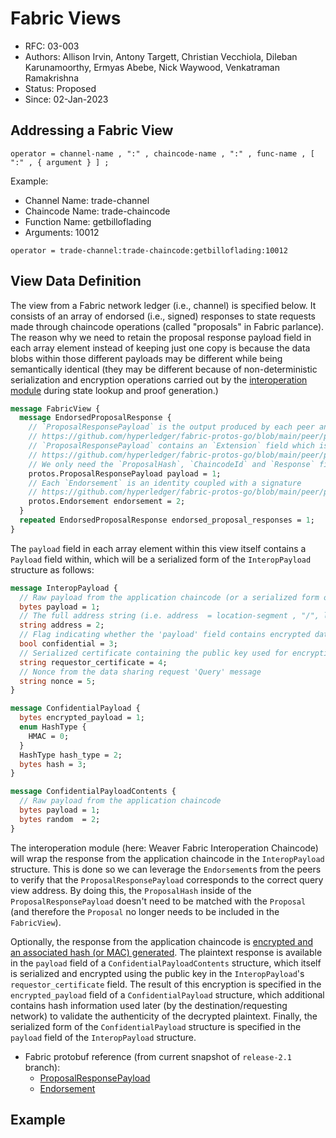 <!--
 Copyright IBM Corp. All Rights Reserved.

 SPDX-License-Identifier: CC-BY-4.0
 -->
# Fabric Views

- RFC: 03-003
- Authors: Allison Irvin, Antony Targett, Christian Vecchiola, Dileban Karunamoorthy, Ermyas Abebe, Nick Waywood, Venkatraman Ramakrishna
- Status: Proposed
- Since: 02-Jan-2023

## Addressing a Fabric View

```
operator = channel-name , ":" , chaincode-name , ":" , func-name , [ ":" , { argument } ] ;
```

Example:

- Channel Name: trade-channel
- Chaincode Name: trade-chaincode
- Function Name: getbilloflading
- Arguments: 10012

```
operator = trade-channel:trade-chaincode:getbilloflading:10012
```

## View Data Definition

The view from a Fabric network ledger (i.e., channel) is specified below. It consists of an array of endorsed (i.e., signed) responses to state requests made through chaincode operations (called "proposals" in Fabric parlance). The reason why we need to retain the proposal response payload field in each array element instead of keeping just one copy is because the data blobs within those different payloads may be different while being semantically identical (they may be different because of non-deterministic serialization and encryption operations carried out by the [interoperation module](../../models/infrastructure/interoperation-modules.md) during state lookup and proof generation.)

```protobuf
message FabricView {
  message EndorsedProposalResponse {
    // `ProposalResponsePayload` is the output produced by each peer and signed as a serialized blob
    // https://github.com/hyperledger/fabric-protos-go/blob/main/peer/proposal_response.pb.go#L176
    // `ProposalResponsePayload` contains an `Extension` field which is of type `ChaincodeAction`
    // https://github.com/hyperledger/fabric-protos-go/blob/main/peer/proposal.pb.go#L280
    // We only need the `ProposalHash`, `ChaincodeId` and `Response` fields.
    protos.ProposalResponsePayload payload = 1;
    // Each `Endorsement` is an identity coupled with a signature
    // https://github.com/hyperledger/fabric-protos-go/blob/main/peer/proposal_response.pb.go#L242
    protos.Endorsement endorsement = 2;
  }
  repeated EndorsedProposalResponse endorsed_proposal_responses = 1;
}
```

The `payload` field in each array element within this view itself contains a `Payload` field within, which will be a serialized form of the `InteropPayload` structure as follows:

```protobuf
message InteropPayload {
  // Raw payload from the application chaincode (or a serialized form of 'ConfidentialPayload' if encrypted)
  bytes payload = 1;
  // The full address string (i.e. address  = location-segment , "/", ledger-segment "/" , view-segment)
  string address = 2;
  // Flag indicating whether the 'payload' field contains encrypted data
  bool confidential = 3;
  // Serialized certificate containing the public key used for encryption (blank if 'confidential' is set to false)
  string requestor_certificate = 4;
  // Nonce from the data sharing request 'Query' message
  string nonce = 5;
}

message ConfidentialPayload {
  bytes encrypted_payload = 1;
  enum HashType {
    HMAC = 0;
  }
  HashType hash_type = 2;
  bytes hash = 3;
}

message ConfidentialPayloadContents {
  // Raw payload from the application chaincode
  bytes payload = 1;
  bytes random  = 2;
}
```

The interoperation module (here: Weaver Fabric Interoperation Chaincode) will wrap the response from the application chaincode in the `InteropPayload` structure. This is done so we can leverage the `Endorsement`s from the peers to verify that the `ProposalResponsePayload` corresponds to the correct query view address. By doing this, the `ProposalHash` inside of the `ProposalResponsePayload` doesn't need to be matched with the `Proposal` (and therefore the `Proposal` no longer needs to be included in the `FabricView`).

Optionally, the response from the application chaincode is [encrypted and an associated hash (or MAC) generated](../../models/security/confidentiality.md). The plaintext response is available in the `payload` field of a `ConfidentialPayloadContents` structure, which itself is serialized and encrypted using the public key in the `InteropPayload`'s `requestor_certificate` field. The result of this encryption is specified in the `encrypted_payload` field of a `ConfidentialPayload` structure, which additional contains hash information used later (by the destination/requesting network) to validate the authenticity of the decrypted plaintext. Finally, the serialized form of the `ConfidentialPayload` structure is specified in the `payload` field of the `InteropPayload` structure.

- Fabric protobuf reference (from current snapshot of `release-2.1` branch):
  * [ProposalResponsePayload](https://github.com/hyperledger/fabric-protos/blob/release-2.1/peer/proposal_response.proto#L61)
  * [Endorsement](https://github.com/hyperledger/fabric-protos/blob/release-2.1/peer/proposal_response.proto#L86)

## Example
